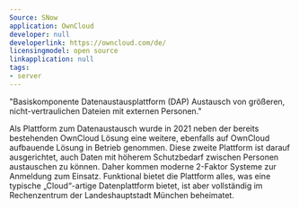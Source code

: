 ```yaml
---
Source: SNow
application: OwnCloud
developer: null
developerlink: https://owncloud.com/de/
licensingmodel: open source
linkapplication: null
tags:
- server
---
```

"Basiskomponente Datenaustausplattform (DAP)
Austausch von größeren, nicht-vertraulichen Dateien mit externen Personen."


Als Plattform zum Datenaustausch wurde in 2021 neben der bereits bestehenden OwnCloud  Lösung eine weitere, ebenfalls auf OwnCloud aufbauende Lösung in Betrieb genommen. Diese zweite Plattform ist darauf ausgerichtet, auch Daten mit höherem Schutzbedarf zwischen Personen austauschen zu können. Daher kommen moderne 2-Faktor Systeme zur Anmeldung zum Einsatz. Funktional bietet die Plattform alles, was eine typische „Cloud“-artige Datenplattform bietet, ist aber vollständig im Rechenzentrum der Landeshauptstadt München beheimatet.
